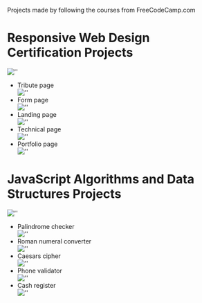 Projects made by following the courses from FreeCodeCamp.com
# Responsive Web Design Certification Projects
 
![''](./certifications/Responsive-Web-Design-Certification.png)

* Tribute page<br>
    ![''](./Responsive-Web-Design-Certification/tribute-project/screenshoot.png)
* Form page<br>
    ![''](./Responsive-Web-Design-Certification/form-project/screenshoot.png)
* Landing page<br>
    ![''](./Responsive-Web-Design-Certification/landing-project/screenshoot.png)
* Technical page<br>
    ![''](./Responsive-Web-Design-Certification/technical-project/screenshoot.png)
* Portfolio page<br>
    ![''](./Responsive-Web-Design-Certification/portfolio-project/screenshoot.png)
# JavaScript Algorithms and Data Structures Projects
![''](./certifications/JavaScript-Algorithms-and-Data-Structures-Certification.png)
* Palindrome checker<br>
    ![''](./JavaScript-Algorithms-and-Data-Structures/palindrome-checker/screenshoot.png)
* Roman numeral converter<br>
    ![''](./JavaScript-Algorithms-and-Data-Structures/roman-numeral-converter/screenshoot.png)
* Caesars cipher<br>
    ![''](./JavaScript-Algorithms-and-Data-Structures/caesars-cipher/screenshoot.png)
* Phone validator<br>
    ![''](./JavaScript-Algorithms-and-Data-Structures/phone-validator/screenshoot.png)
* Cash register<br>
    ![''](./JavaScript-Algorithms-and-Data-Structures/cash-register/screenshoot.png)